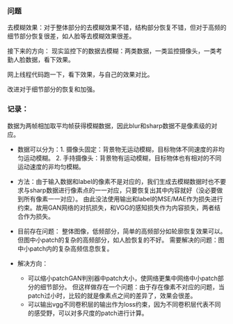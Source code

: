 

###  问题  
去模糊效果：对于整体部分的去模糊效果不错，结构部分恢复不错，但对于高频的细节部分恢复很差，如人脸等去模糊效果很差。


接下来的方向：
现实监控下的数据去模糊：两类数据，一类监控摄像头，一类考勤人脸数据，看下效果。
  
网上线程代码跑一下，看下效果，与自己的效果对比。

改进对于细节部分的恢复和加强。



### 记录：  
数据为两帧相加取平均帧获得模糊数据，因此blur和sharp数据不是像素级的对应。  
- 数据可以分为：1. 摄像头固定：背景物无运动模糊，目标物体不同速度的非均匀运动模糊。 2. 手持摄像头：背景物有运动模糊，目标物体也有相对的不同运动速度的非均匀模糊。  

- 方法：由于输入数据和label的像素不是对应的，我们生成去模糊数据时也不要求与sharp数据进行像素点的一一对应，只要恢复出其中内容就好（没必要做到所有像素一一对应）。  由此没法使用输出和label的MSE/MAE作为损失进行约束。故用GAN网络的对抗损失，和VGG的感知损失作为内容损失，两者结合作为损失。  

- 目前存在问题： 整体图像，低频部分，简单的高频部分如轮廓恢复效果可以。但图中小patch的复杂的高频部分，如人脸恢复的不好。 需要解决的问题：图中小patch内的复杂高频信息恢复。  

- 解决方向：
	- 可以缩小patchGAN判别器中patch大小，使网络更集中网络中小patch部分的细节部分。 但这样做存在一个问题：由于存在像素不对应的问题，当patch过小时，比较的就是像素点之间的差异了，效果会很差。  
	- 可以输出vgg不同卷积层的输出作为loss约束，因为不同卷积层代表不同的感受野，可以对多尺度的patch进行计算。
<!--stackedit_data:
eyJoaXN0b3J5IjpbLTEzODY3NTk0NDIsMTI0MjYxNDc4OSwtNT
U2NDI2MzE5LDc2MjE3NjQ3MSwtOTQ3MzI2NDc5XX0=
-->